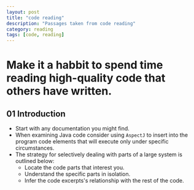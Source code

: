 ```yaml
---
layout: post
title: "code reading"
description: "Passages taken from code reading"
category: reading
tags: [code, reading]
---
```


# **Make it a habbit to spend time reading high-quality code that others have written.**

## 01 Introduction

* Start with any documentation you might find.
* When examining Java code consider using `AspectJ` to insert into the program code elements that will execute only under specific circumstances.
* The strategy for selectively dealing with parts of a large system is outlined below:    
    + Locate the code parts that interest you.
    + Understand the specific parts in isolation.
    + Infer the code excerpts's relationship with the rest of the code.